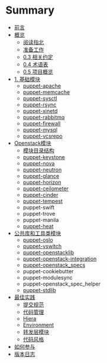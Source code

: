 # Summary

* [前言](README.md)
* [概览](Introduction/Intro.md)
   * [阅读指北](Introduction/read_guide.md)
   * [准备工作](Introduction/requirement.md)
   * [0.3 相关约定](Introduction/convention.md)
   * [0.4 术语表](Introduction/term.md)
   * [0.5 项目概览](Introduction/project_overview.md)
* [1. 基础模块](base_modules/readme.md)
   * [puppet-apache](base_modules/puppet-apache.md)
   * [puppet-memcache](base_modules/puppet-memcache.md)
   * [puppet-sysctl](base_modules/puppet-sysctl.md)
   * [puppet-rsync](base_modules/puppet-rsync.md)
   * [puppet-xinetd](base_modules/puppet-xinetd.md)
   * [puppet-rabbitmq](base_modules/puppet-rabbitmq.md)
   * [puppet-firewall](base_modules/puppet-firewall.md)
   * [puppet-mysql](base_modules/puppet-mysql.md)
   * [puppet-vcsrepo](base_modules/puppet-vcsrepo.md)
* [Openstack模块](Openstack_modules/README.md)
   * [模块目录结构](Introduction/module_structure.md)
   * [puppet-keystone](Openstack_modules/puppet-keystone.md)
   * [puppet-nova](Openstack_modules/puppet-nova.md)
   * [puppet-neutron](Openstack_modules/puppet-neutron.md)
   * [puppet-glance](Openstack_modules/puppet-glance.md)
   * [puppet-horizon](Openstack_modules/puppet-horizon.md)
   * [puppet-ceilometer](Openstack_modules/puppet-ceilometer.md)
   * [puppet-cinder](Openstack_modules/puppet-cinder.md)
   * [puppet-tempest](Openstack_modules/puppet-tempest.md)
   * puppet-swift
   * puppet-trove
   * puppet-manila
   * [puppet-heat](Openstack_modules/puppet-heat.md)
* [公共库和工具类模块](Library_modules/readme.md)
   * [puppet-oslo](Openstack_modules/puppet-oslo.md)
   * [puppet-vswitch](base_modules/puppet-vswitch.md)
   * [puppet-openstacklib](Library_modules/puppet-openstacklib.md)
   * [puppet-openstack-integration](Library_modules/puppet-openstack-integration.md)
   * [puppet-openstack_specs](Library_modules/puppet-openstackspecs.md)
   * puppet-cookiebutter
   * puppet-modulesync
   * puppet-openstack_spec_helper
   * [puppet-stdlib](Library_modules/puppet-stdlib.md)
* [最佳实践](bestpractice/README.md)
   * [提交规范](bestpractice/version_control.md)
   * [代码管理](bestpractice/code_management.md)
   * [Hiera](bestpractice/hiera.md)
   * [Environment](bestpractice/environment.md)
   * [转发层模块](bestpractice/Composition.md)
   * [代码风格](bestpractice/code_style.md)
* [如何参与](howto.md)
* [版本日志](release.md)

